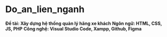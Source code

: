 # Do_an_lien_nganh
**Đề tài: Xây dựng hệ thống quản lý hãng xe khách**
**Ngôn ngữ: HTML, CSS, JS, PHP**
**Công nghệ: Visual Studio Code, Xampp, Github, Figma**
